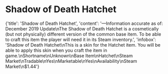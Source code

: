 
# Shadow of Death Hatchet

{'title': 'Shadow of Death Hatchet', 'content': '—Information accurate as of: December 2019 Update\nThe Shadow of Death Hatchet is a cosmetically (but not physically) different version of the common base item. To be able to craft this item the player will need it in its Steam inventory.', 'infobox': 'Shadow of Death Hatchet\nThis is a skin for the Hatchet item. You will be able to apply this skin when you craft the item in game.\nShortname\nUnknown\nBase Item\nHatchet\nSteam Market\nTradable\nYes\nMarketable\nYes\nAvailability\nSteam Market\n$1.44'}
